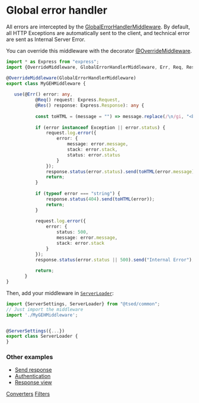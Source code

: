 # Global error handler

All errors are intercepted by the [GlobalErrorHandlerMiddleware](docs/api/common/mvc/globalerrorhandlermiddleware.md). 
By default, all HTTP Exceptions are automatically sent to the client, and technical error are
sent as Internal Server Error. 

You can override this middleware with the decorator [@OverrideMiddleware](docs/api/common/mvc/globalerrorhandlermiddleware.md).

```typescript
import * as Express from "express";
import {OverrideMiddleware, GlobalErrorHandlerMiddleware, Err, Req, Res} from "@tsed/common";

@OverrideMiddleware(GlobalErrorHandlerMiddleware)
export class MyGEHMiddleware {
 
   use(@Err() error: any,
           @Req() request: Express.Request,
           @Res() response: Express.Response): any {
   
           const toHTML = (message = "") => message.replace(/\n/gi, "<br />");
   
           if (error instanceof Exception || error.status) {
               request.log.error({
                   error: {
                       message: error.message,
                       stack: error.stack,
                       status: error.status
                   }
               });
               response.status(error.status).send(toHTML(error.message));
               return;
           }
   
           if (typeof error === "string") {
               response.status(404).send(toHTML(error));
               return;
           }
   
           request.log.error({
               error: {
                   status: 500,
                   message: error.message,
                   stack: error.stack
               }
           });
           response.status(error.status || 500).send("Internal Error");
   
           return;
       }
}
```

Then, add your middleware in [`ServerLoader`](api/common/server/serverloader.md):

```typescript
import {ServerSettings, ServerLoader} from "@tsed/common";
// Just import the middleware
import './MyGEHMiddleware';


@ServerSettings({...})
export class ServerLoader {
}
```

### Other examples

* [Send response](docs/middlewares/override/send-response.md)
* [Authentication](docs/middlewares/override/authentication.md)
* [Response view](docs/middlewares/override/response-view.md)

<div class="guide-links">
<a href="#/docs/converters">Converters</a>
<a href="#/docs/filters">Filters</a>
</div>